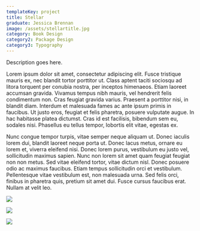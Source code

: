```yaml
---
templateKey: project
title: Stellar
graduate: Jessica Brennan
image: /assets/stellartitle.jpg
category: Book Design
category2: Package Design
category3: Typography
---
```

Description goes here.

Lorem ipsum dolor sit amet, consectetur adipiscing elit. Fusce tristique mauris ex, nec blandit tortor porttitor ut. Class aptent taciti sociosqu ad litora torquent per conubia nostra, per inceptos himenaeos. Etiam laoreet accumsan gravida. Vivamus tempus nibh mauris, vel hendrerit felis condimentum non. Cras feugiat gravida varius. Praesent a porttitor nisi, in blandit diam. Interdum et malesuada fames ac ante ipsum primis in faucibus. Ut justo eros, feugiat et felis pharetra, posuere vulputate augue. In hac habitasse platea dictumst. Cras id est facilisis, bibendum sem eu, sodales nisi. Phasellus eu tellus tempor, lobortis elit vitae, egestas ex.

Nunc congue tempor turpis, vitae semper neque aliquam ut. Donec iaculis lorem dui, blandit laoreet neque porta ut. Donec lacus metus, ornare eu lorem et, viverra eleifend nisi. Donec lorem purus, vestibulum eu justo vel, sollicitudin maximus sapien. Nunc non lorem sit amet quam feugiat feugiat non non metus. Sed vitae eleifend tortor, vitae dictum nisl. Donec posuere odio ac maximus faucibus. Etiam tempus sollicitudin orci et vestibulum. Pellentesque vitae vestibulum est, non malesuada urna. Sed felis orci, finibus in pharetra quis, pretium sit amet dui. Fusce cursus faucibus erat. Nullam at velit leo.

![](/assets/stdisplay.jpg)

![](/assets/stcards.jpg)

![](/assets/storion.jpg)
